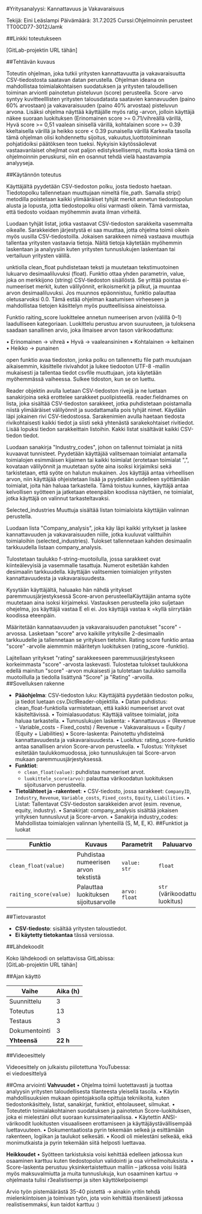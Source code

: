 #Yritysanalyysi: Kannattavuus ja Vakavaraisuus

Tekijä: Eini Leäslampi
Päivämäärä: 31.7.2025
Curssi:Ohjelmoinnin perusteet TT00CD77-3012/Jamk

##Linkki toteutukseen

[GitLab-projektin URL tähän]

##Tehtävän kuvaus

Toteutin ohjelman, joka tutkii yritysten kannattavuutta ja vakavaraisuutta CSV-tiedostosta saatavan datan perustella. 
Ohjelman ideana on  mahdollistaa toimialakohtaisen suodatuksen ja yritysten taloudellisen toiminan arvionti painotetun pisteluvun (score) perusteella.
Score -arvo syntyy kuvitteelllisten yritysten talousdatasta saatavien kannavuuden (paino 60% arvostaan) ja vakavaraisuuden (paino 40% arvostaa) pisteluvun arvona.
Lisäksi ohjelma näyttää käyttäjälle myös ratig -arvon, jolloin käyttäjä näkee suoraan luokituksen (Erinomainen score >= 0.71/vihreällä värillä,
Hyvä score >= 0,51 vaalean sinisellä värillä, kohtalainen score >= 0.39 kkeltaisella värillä ja heikko  score < 0.39 punaisella värillä
Karkealla tasolla tämä ohjelman olisi kohdennettu sijoitus, vakuutus,luottotoiminnan pohjatidoiksi päätöksen teon tueksi.
Nykyisin käytössäolevat vastaavanlaiset ohejlmat ovat paljon edistyksellisempi, mutta koska tämä on ohjelmoinnin peruskursi, niin en osannut tehdä vielä
haastavampia analyyseja.

##Käytännön toteutus

Käyttäjältä pyydetään CSV-tiedoston polku, josta tiedosto haetaan. Tiedotopolku tallennetaan muuttujaan nimeltä file_path.
Samalla strip() metodilla poistetaan kaikki ylimääräiset tyhjät merkit annetun tiedostopolun alusta ja lopusta, jotta tiedostopolku olisi varmasti oikein.
Tämä varmistaa, että tiedosto voidaan myöhemmin avata ilman virheitä.

Luodaan tyhjät listat, jotka vastaavat CSV-tiedoston sarakkeita vasemmalta oikealle. Sarakkeiden järjestystä ei saa muuttaa, jotta ohjelma toimii oikein myös 
uusilla CSV-tiedostoilla. Jokaisen sarakkeen nimeä vastaava muuttuja tallentaa yritysten vastaavia tietoja.
Näitä tietoja käytetään myöhemmin laskentaan ja analyysiin kuten yritysten tunnuslukujen laskentaan tai vertailuun yritysten välillä.

unktiolla clean_float puhdistetaan teksti ja muutetaan tekstimuotoinen lukuarvo desimaaliluvuksi (float).
Funktio ottaa yhden parametrin, value, joka on merkkijono (string) CSV-tiedoston sisällöstä.
Se yrittää poistaa ei-numeeriset merkit, kuten välilyönnit, erikoismerkit ja pilkut, ja muuntaa arvon desimaaliluvuksi.
Jos muunnos epäonnistuu, funktio palauttaa oletusarvoksi 0.0.
Tämä estää ohjelman kaatumisen virheeseen ja mahdollistaa tietojen käsittelyn myös puutteellisissa aineistoissa.

Funktio raiting_score luokittelee annetun numeerisen arvon (välillä 0–1) laadulliseen kategoriaan. Luokittelu perustuu arvon suuruuteen, ja 
tuloksena saadaan sanallinen arvio, joka ilmaisee arvon tason värikoodattuna:

•  Erinomainen → vihreä
•  Hyvä → vaaleansininen
•  Kohtalainen → keltainen
•  Heikko → punainen

open funktio avaa tiedoston, jonka polku on tallennettu file path muutujaan aikaisemmin, käsittelle rivivahdot ja lukee tiedooton UTF-8 -mallin mukaisesti ja
tallentaa tiedot csvfile muuttujaan, jota käytetään myöhemmässä vaiheessa. Sulkee tidoston, kun se on luettu.

Reader objektin avulla luetaan CSV-tiedoston rivejä ja ne luetaan sanakirjoina sekä erottelee sarakkeet puolipisteellä. 
reader.fieldnames on lista, joka sisältää CSV-tiedoston sarakkeet, jotka puhdistetaan poistamalla niistä ylimääräiset välilyönnit ja suodattamalla pois tyhjät nimet.
Käydään läpi jokainen rivi CSV-tiedostossa. Sarakenimien avulla haetaan tiedosta rivikohtaisesti kaikki tiedot ja siisti sekä yhtenästä sarakekohtaiset rivitiedot. Lisää lopuksi tiedon sarakkeittain listoihin. 
Kakki listat sisältävät kaikki CSV-tiedon tiedot. 
 
Luodaan sanakirja "Industry_codes", johon on tallennut toimialat ja niitä kuvaavat tunnisteet.
Pyydetään käyttäjää valitsemaan toimialat antamalla toimialojen esimmäisen kijaimen tai kaikki toimialat (erotetaan toimialat ",", kovataan välilyönnit ja muutetaan syöte aina isoiksi kirjaimiksi sekä tarkistetaan, että syöte on halutun mukainen. 
Jos käyttäjä antaa virheellisen arvon, niin käyttäjää ohjeistetaan lisää ja pyydetään uudelleen syöttämään toimialat, joita hän haluaa tarkastella. Tämä toistuu kunnes, käyttäjä antaa kelvollisen syötteen ja jatketaan eteenpäibn koodissa näyttäen,
ne toimialat, jotka käyttäjä on valinnut tarkasteltavaksi.

Selected_industries Muuttuja sisältää listan toimialoista käyttäjän valinnan perustella.

Luodaan lista "Company_analysis", joka käy läpi kaikki yritykset ja laskee kannattavuuden ja vakavaraisuuden niille, jotka kuuluvat valittuihin toimialoihin (selected_industries).
Tulokset tallennetaan kahden desimaalin tarkkuudella listaan company_analysis.

Tulostetaan taulukko f-string-muotoilulla, jossa sarakkeet ovat kiinteälevyisiä ja vasemmalle tasattuja. Numerot esitetään kahden desimaalin tarkkuudella. käyttäjän valitsemien toimialojen yritysten kannattavuudesta ja vakavaraisuudesta.

Kysytään käyttäjältä, haluaako hän nähdä yritykset paremmuusjärjestyksessä Score-arvon perusteellaKäyttäjän antama syöte muutetaan aina isoksi kirjaimeksi. Vastauksen perusteella joko suljetaan ohejelma, 
jos käyttäjä vastaa E eli ei. Jos käyttäjä vastaa k =kyllä siirrytään koodissa eteenpäin.

Määritetään kannataavuuden ja vakavaraisuuden panotukset "score" -arvossa. Lasketaan "score" arvo kaikille yrityksille 2-desimaalin tarkkuudelle ja tallennetaan se yrityksen tietohin. 
Rating score funktio antaa "score" -arvolle aiemmmin määritetyn luokituksen (rating_score -funktio).

Lajitellaan yritykset "rating" sarakkeeseen paremmuusjärjestykseen korkeimmasta "score" -arvosta laskevasti. Tulostetaa tulokset taulukkona edellä mainitun "score" -arvon mukaisesti ja tulotetaan taulukko samoilla muotoillulla ja tiedolla lisättynä "Score" ja "Rating" -arvoilla.  
##Sovelluksen rakenne

- **Pääohjelma**: 
  CSV-tiedoston luku: Käyttäjältä pyydetään tiedoston polku, ja tiedot luetaan csv.DictReader-objektilla.
•  Datan puhdistus: clean_float-funktiolla varmistetaan, että kaikki numeeriset arvot ovat käsiteltävissä.
•  Toimialasuodatus: Käyttäjä valitsee toimialat, joita haluaa tarkastella.
•  Tunnuslukujen laskenta:
    ◦  Kannattavuus = (Revenue - Variable_costs - Fixed_costs) / Revenue
    ◦  Vakavaraisuus = Equity / (Equity + Liabilities)
•  Score-laskenta: Painotettu yhdistelmä kannattavuudesta ja vakavaraisuudesta.
•  Luokitus: rating_score-funktio antaa sanallisen arvion Score-arvon perusteella.
•  Tulostus: Yritykset esitetään taulukkomuodossa, joko tunnuslukujen tai Score-arvon mukaan paremmuusjärjestyksessä.
- **Funktiot**:
  - `clean_float(value)`: puhdistaa numeeriset arvot.
  - `luokittele_score(arvo)`: palauttaa värikoodatun luokituksen sijoitusarvon perusteella.
- **Tietolähteet ja -rakenteet**: 
•  CSV-tiedosto, jossa sarakkeet: `CompanyID`, `Industry`, `Revenue`, `Variable_costs`, `Fixed_costs`, `Equity`, `Liabilities`.
•  Listat: Tallentavat CSV-tiedoston sarakkeiden arvot (esim. revenue, equity, industry).
•  Sanakirjat: company_analysis sisältää jokaisen yrityksen tunnusluvut ja Score-arvon.
•  Sanakirja industry_codes: Mahdollistaa toimialojen valinnan lyhenteillä (S, M, E, K).
##Funktiot ja luokat

| Funktio | Kuvaus | Parametrit | Paluuarvo |
|--------|--------|------------|-----------|
| `clean_float(value)` | Puhdistaa numeerisen arvon tekstistä | `value: str` | `float` |
| `raiting_score(value)` | Palauttaa luokituksen sijoitusarvolle | `arvo: float` | `str` (värikoodattu luokitus) |

##Tietovarastot

- **CSV-tiedosto**: sisältää yritysten taloustiedot.
- **Ei käytetty tietokantaa** tässä versiossa.

##Lähdekoodit

Koko lähdekoodi on selattavissa GitLabissa:  
[GitLab-projektin URL tähän]

##Ajan käyttö

| Vaihe | Aika (h) |
|------|----------|
| Suunnittelu | 3 |
| Toteutus | 13|
| Testaus | 3 |
| Dokumentointi | 3 |
| **Yhteensä** | **22 h** |

##Videoesittely

Videoesittely on julkaistu piilotettuna YouTubessa:  
ei viedoesittelyä


##Oma arviointi
**Vahvuudet**
•  Ohjelma toimii luotettavasti ja tuottaa analyysin yritysten taloudellisesta tilanteesta yleisellä tasolla.
•  Käytin mahdollisuuksien mukaan opintojaksolla opittuja tekniikoita, kuten tiedostonkäsittely, listat, sanakirjat, funktiot, ehtolauseet, silmukat.
•  Toteutetin toimialakohtainen suodatuksen ja painotetun Score-luokituksen, joka ei mielestäni ollut suoraan kurssimateriaalissa.
•  Käytettin ANSI-värikoodit luokitusten visuaaliseen erottamiseen ja käyttäjäystävällisempää luettavuuteen.
•  Dokumentaatiosta pyrin tekemään selkeä ja esittämään rakenteen, logiikan ja taulukot selkesäti.
•  Koodi oli mielestäni selkeää, eikä monimutkaista ja pyrin tekemään siitä helposti luettavaa.

**Heikkoudet**
•  Syötteen tarkistuksia voisi kehittää edelleen jatkossa kun osaaminen karttuu kuten tiedostopolun validointi ja  osa virheilmoituksista.
•  Score-laskenta perustuu yksinkertaistettuun malliin – jatkossa voisi lisätä myös maksuvalmiutta ja muita tunnuslukuja, kun osaaminen kartuu -> ohjelmasta
   tulisi r3ealistisempi ja siten käyttökelpoisempi

Arvio työn pistemäärästä 35-40 pistettä -> ainakin yritin tehdä mielenkiintoisen ja toimivan työn, jota voin kehittää itsenäisesti jatkossa realistisemmaksi, kun taidot karttuu :)






